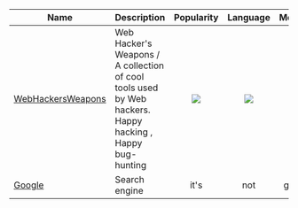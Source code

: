 | Name | Description | Popularity | Language | Metadata |
| ---------- | :---------- | :----------: | :----------: | :----------: |
| [WebHackersWeapons](https://github.com/hahwul/WebHackersWeapons) | Web Hacker's Weapons / A collection of cool tools used by Web hackers. Happy hacking , Happy bug-hunting | ![](https://img.shields.io/github/stars/hahwul/WebHackersWeapons) | ![](https://img.shields.io/github/languages/top/hahwul/WebHackersWeapons) | ![](https://img.shields.io/github/repo-size/hahwul/WebHackersWeapons)<br>![](https://img.shields.io/github/license/hahwul/WebHackersWeapons) <br> ![](https://img.shields.io/github/forks/hahwul/WebHackersWeapons) <br> ![](https://img.shields.io/github/watchers/hahwul/WebHackersWeapons) |
| [Google](https://google.com) | Search engine|it's | not | github:dog:|"
